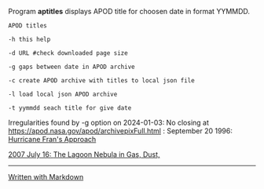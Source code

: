 Program **aptitles** displays APOD title for choosen date in format YYMMDD.

	APOD titles

	-h this help
	
	-d URL #check downloaded page size
	
	-g gaps between date in APOD archive
	
	-c create APOD archive with titles to local json file
	
	-l load local json APOD archive 
	
	-t yymmdd seach title for give date

Irregularities found by -g option on 2024-01-03:
No closing </a> at https://apod.nasa.gov/apod/archivepixFull.html :
September 20 1996:  <a href="ap960920.html">Hurricane Fran's Approach

2007 July 16:  <a href="ap070716.html">The Lagoon Nebula in Gas, Dust,

---
[Written with Markdown](https://www.markdownguide.org/basic-syntax/)
